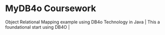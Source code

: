 MyDB4o Coursework
============

Object Relational Mapping example using DB4o Technology in Java |
This a foundational start using DB4O |
